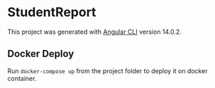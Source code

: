 # StudentReport

This project was generated with [Angular CLI](https://github.com/angular/angular-cli) version 14.0.2.

## Docker Deploy

Run `docker-compose up` from the project folder to deploy it on docker container.